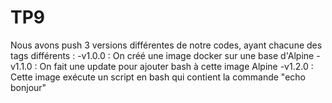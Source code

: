 # TP9
Nous avons push 3 versions différentes de notre codes, ayant chacune des tags différents :
-v1.0.0 : On créé une image docker sur une base d'Alpine
-v1.1.0 : On fait une update pour ajouter bash à cette image Alpine
-v1.2.0 : Cette image exécute un script en bash qui contient la commande "echo bonjour"

